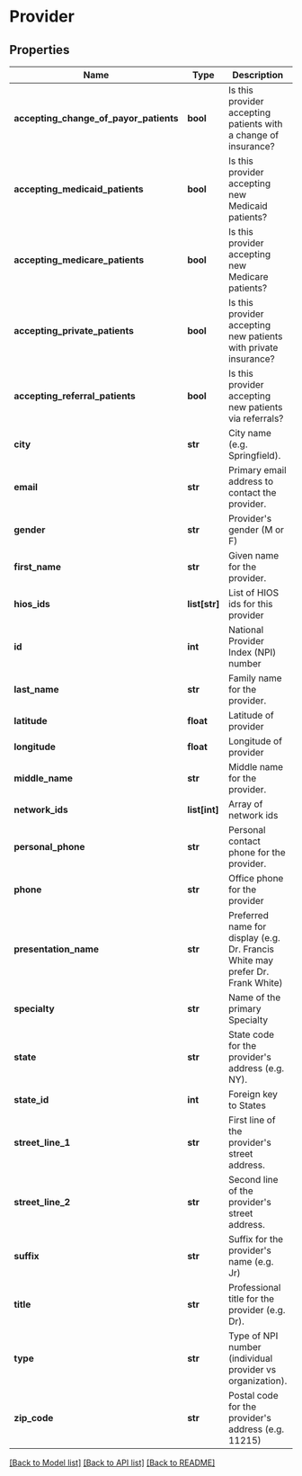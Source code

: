 # Provider

## Properties
Name | Type | Description | Notes
------------ | ------------- | ------------- | -------------
**accepting_change_of_payor_patients** | **bool** | Is this provider accepting patients with a change of insurance? | [optional] 
**accepting_medicaid_patients** | **bool** | Is this provider accepting new Medicaid patients? | [optional] 
**accepting_medicare_patients** | **bool** | Is this provider accepting new Medicare patients? | [optional] 
**accepting_private_patients** | **bool** | Is this provider accepting new patients with private insurance? | [optional] 
**accepting_referral_patients** | **bool** | Is this provider accepting new patients via referrals? | [optional] 
**city** | **str** | City name (e.g. Springfield). | [optional] 
**email** | **str** | Primary email address to contact the provider. | [optional] 
**gender** | **str** | Provider&#39;s gender (M or F) | [optional] 
**first_name** | **str** | Given name for the provider. | [optional] 
**hios_ids** | **list[str]** | List of HIOS ids for this provider | [optional] 
**id** | **int** | National Provider Index (NPI) number | [optional] 
**last_name** | **str** | Family name for the provider. | [optional] 
**latitude** | **float** | Latitude of provider | [optional] 
**longitude** | **float** | Longitude of provider | [optional] 
**middle_name** | **str** | Middle name for the provider. | [optional] 
**network_ids** | **list[int]** | Array of network ids | [optional] 
**personal_phone** | **str** | Personal contact phone for the provider. | [optional] 
**phone** | **str** | Office phone for the provider | [optional] 
**presentation_name** | **str** | Preferred name for display (e.g. Dr. Francis White may prefer Dr. Frank White) | [optional] 
**specialty** | **str** | Name of the primary Specialty | [optional] 
**state** | **str** | State code for the provider&#39;s address (e.g. NY). | [optional] 
**state_id** | **int** | Foreign key to States | [optional] 
**street_line_1** | **str** | First line of the provider&#39;s street address. | [optional] 
**street_line_2** | **str** | Second line of the provider&#39;s street address. | [optional] 
**suffix** | **str** | Suffix for the provider&#39;s name (e.g. Jr) | [optional] 
**title** | **str** | Professional title for the provider (e.g. Dr). | [optional] 
**type** | **str** | Type of NPI number (individual provider vs organization). | [optional] 
**zip_code** | **str** | Postal code for the provider&#39;s address (e.g. 11215) | [optional] 

[[Back to Model list]](../README.md#documentation-for-models) [[Back to API list]](../README.md#documentation-for-api-endpoints) [[Back to README]](../README.md)


